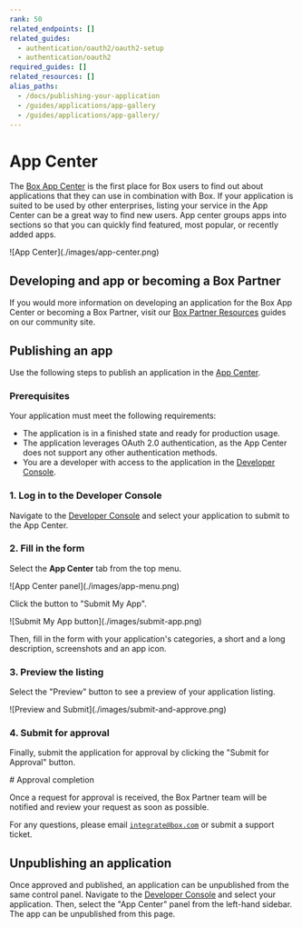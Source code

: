 ```yaml
---
rank: 50
related_endpoints: []
related_guides: 
  - authentication/oauth2/oauth2-setup
  - authentication/oauth2
required_guides: []
related_resources: []
alias_paths: 
  - /docs/publishing-your-application
  - /guides/applications/app-gallery
  - /guides/applications/app-gallery/
---
```


# App Center

The [Box App Center][app-center] is the first place for Box users to find out
about applications that they can use in combination with Box. If your
application is suited to be used by other enterprises, listing your service in
the App Center can be a great way to find new users.
App center groups apps into sections so that you can 
quickly find featured, most popular, or recently added apps. 

<ImageFrame shadow center>
  ![App Center](./images/app-center.png)
</ImageFrame>

## Developing and app or becoming a Box Partner

If you would more information on developing an application for the Box App
Center or becoming a Box Partner, visit our [Box Partner Resources][bp] guides
on our community site.

## Publishing an app

Use the following steps to publish an application in the [App
Center][app-center].

### Prerequisites

Your application must meet the following requirements:

* The application is in a finished state and ready for production usage.
* The application leverages OAuth 2.0 authentication, as the App Center does
  not support any other authentication methods.
* You are a developer with access to the application in the
  [Developer Console][devconsole].

### 1. Log in to the Developer Console

Navigate to the [Developer Console][devconsole] and select your application to
submit to the App Center.

### 2. Fill in the form

Select the **App Center** tab from the top menu.

<ImageFrame center border shadow>
  ![App Center panel](./images/app-menu.png)
</ImageFrame>

Click the button to "Submit My App".

<ImageFrame center border shadow width='400'>
  ![Submit My App button](./images/submit-app.png)
</ImageFrame>

Then, fill in the form with your application's categories, a short and a long
description, screenshots and an app icon.

### 3. Preview the listing

Select the "Preview" button to see a preview of your application listing.

<ImageFrame center border shadow>
  ![Preview and Submit](./images/submit-and-approve.png)
</ImageFrame>

### 4. Submit for approval

Finally, submit the application for approval by clicking the "Submit for
Approval" button.

<Message>
  # Approval completion

  Once a request for approval is received, the Box Partner team will be
  notified and review your request as soon as possible. 

  For any questions, please email [`integrate@box.com`][email] or submit a 
  support ticket.
</Message>

## Unpublishing an application

Once approved and published, an application can be unpublished from the same
control panel. Navigate to the [Developer Console][devconsole] and select
your application. Then, select the "App Center" panel from the left-hand
sidebar. The app can be unpublished from this page.

[app-center]: https://app.box.com/services
[devconsole]: https://account.box.com/developers/services
[email]: mailto:integrate@box.com
[bp]: https://support.box.com/hc/en-us/sections/360009473734-Box-Partner-Resources
